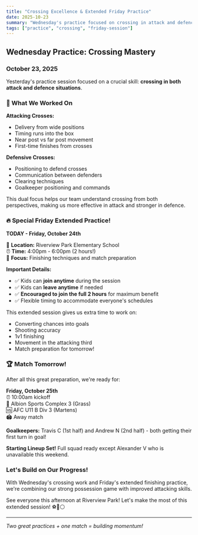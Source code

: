 ```yaml
---
title: "Crossing Excellence & Extended Friday Practice"
date: 2025-10-23
summary: "Wednesday's practice focused on crossing in attack and defence situations. Special Friday extended session runs 4-6pm at Riverview Park Elementary - join anytime, encouraged to stay for full 2 hours!"
tags: ["practice", "crossing", "friday-session"]
---
```


## Wednesday Practice: Crossing Mastery

### October 23, 2025

Yesterday's practice session focused on a crucial skill: **crossing in both attack and defence situations**.

### 🎯 What We Worked On

**Attacking Crosses:**
- Delivery from wide positions
- Timing runs into the box
- Near post vs far post movement
- First-time finishes from crosses

**Defensive Crosses:**
- Positioning to defend crosses
- Communication between defenders
- Clearing techniques
- Goalkeeper positioning and commands

This dual focus helps our team understand crossing from both perspectives, making us more effective in attack and stronger in defence.

### 🔥 Special Friday Extended Practice!

**TODAY - Friday, October 24th**

📍 **Location:** Riverview Park Elementary School  
⏰ **Time:** 4:00pm - 6:00pm (2 hours!)  
🎯 **Focus:** Finishing techniques and match preparation

**Important Details:**
- ✅ Kids can **join anytime** during the session
- ✅ Kids can **leave anytime** if needed
- ✅ **Encouraged to join the full 2 hours** for maximum benefit
- ✅ Flexible timing to accommodate everyone's schedules

This extended session gives us extra time to work on:
- Converting chances into goals
- Shooting accuracy
- 1v1 finishing
- Movement in the attacking third
- Match preparation for tomorrow!

### 🏆 Match Tomorrow!

After all this great preparation, we're ready for:

**Friday, October 25th**  
⏰ 10:00am kickoff  
📍 Albion Sports Complex 3 (Grass)  
🆚 AFC U11 B Div 3 (Martens)  
🏟️ Away match

**Goalkeepers:** Travis C (1st half) and Andrew N (2nd half) - both getting their first turn in goal!

**Starting Lineup Set!** Full squad ready except Alexander V who is unavailable this weekend.

### Let's Build on Our Progress!

With Wednesday's crossing work and Friday's extended finishing practice, we're combining our strong possession game with improved attacking skills.

See everyone this afternoon at Riverview Park! Let's make the most of this extended session! ⚽🔵⚪

---

*Two great practices + one match = building momentum!*
